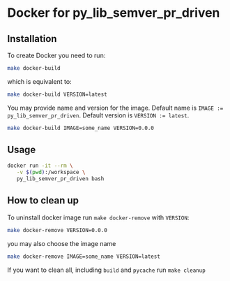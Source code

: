# Docker for py_lib_semver_pr_driven

## Installation

To create Docker you need to run:

```bash
make docker-build
```

which is equivalent to:

```bash
make docker-build VERSION=latest
```

You may provide name and version for the image.
Default name is `IMAGE := py_lib_semver_pr_driven`.
Default version is `VERSION := latest`.

```bash
make docker-build IMAGE=some_name VERSION=0.0.0
```

## Usage

```bash
docker run -it --rm \
   -v $(pwd):/workspace \
   py_lib_semver_pr_driven bash
```

## How to clean up

To uninstall docker image run `make docker-remove` with `VERSION`:

```bash
make docker-remove VERSION=0.0.0
```

you may also choose the image name

```bash
make docker-remove IMAGE=some_name VERSION=latest
```

If you want to clean all, including `build` and `pycache` run `make cleanup`
